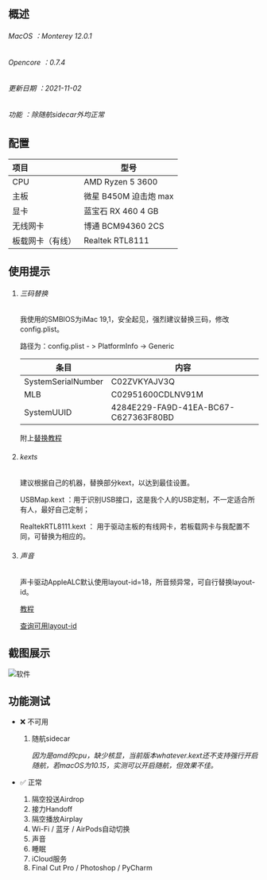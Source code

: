 ## 概述

###### MacOS ：Monterey 12.0.1

###### Opencore ：0.7.4

###### 更新日期 ：2021-11-02

###### 功能 ：除随航sidecar外均正常



## 配置

| 项目             | 型号                  |
| :--------------- | --------------------- |
| CPU              | AMD Ryzen 5 3600      |
| 主板             | 微星 B450M 迫击炮 max |
| 显卡             | 蓝宝石 RX 460 4 GB    |
| 无线网卡         | 博通 BCM94360 2CS     |
| 板载网卡（有线） | Realtek RTL8111       |


## 使用提示

1. ###### 三码替换

   我使用的SMBIOS为iMac 19,1，安全起见，强烈建议替换三码，修改config.plist。

   路径为：config.plist - > PlatformInfo -> Generic

   | 条目               | 内容                                 |
   | ------------------ | ------------------------------------ |
   | SystemSerialNumber | C02ZVKYAJV3Q                         |
   | MLB                | C02951600CDLNV91M                    |
   | SystemUUID         | 4284E229-FA9D-41EA-BC67-C627363F80BD |

   附上[替换教程](https://dortania.github.io/OpenCore-Post-Install/universal/iservices.html)

   

2. ###### kexts

   建议根据自己的机器，替换部分kext，以达到最佳设置。

   USBMap.kext ：用于识别USB接口，这是我个人的USB定制，不一定适合所有人，最好自己定制；

   RealtekRTL8111.kext ： 用于驱动主板的有线网卡，若板载网卡与我配置不同，可替换为相应的。

   

3. ###### 声音

   声卡驱动AppleALC默认使用layout-id=18，所音频异常，可自行替换layout-id。

   [教程](https://dortania.github.io/OpenCore-Post-Install/universal/audio.html)

   [查询可用layout-id](https://github.com/acidanthera/AppleALC/wiki/Supported-codecs)


## 截图展示
![软件](https://s3.bmp.ovh/imgs/2021/11/64cbfc52a577adc6.png)


## 功能测试

- ❌ 不可用

  1. 随航sidecar

     *因为是amd的cpu，缺少核显，当前版本whatever.kext还不支持强行开启随航，若macOS为10.15，实测可以开启随航，但效果不佳。*

     

- ✅ 正常
  1. 隔空投送Airdrop
  2. 接力Handoff
  3. 隔空播放Airplay
  4. Wi-Fi / 蓝牙 / AirPods自动切换
  5. 声音
  6. 睡眠
  7. iCloud服务
  8. Final Cut Pro / Photoshop / PyCharm



